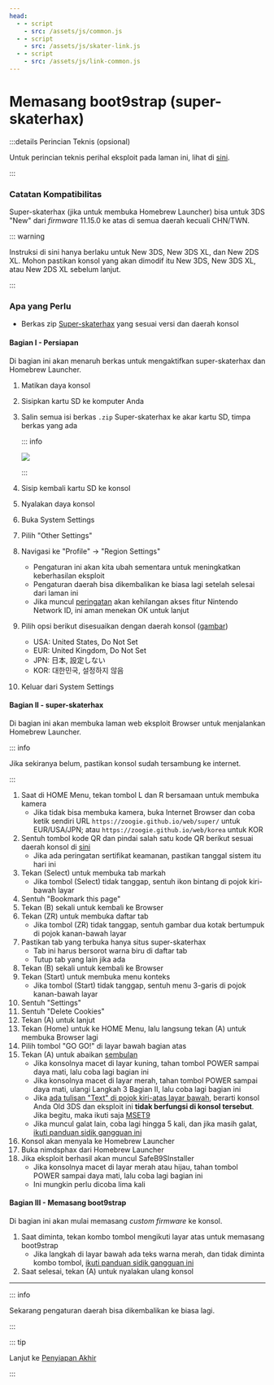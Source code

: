 ```yaml
---
head:
  - - script
    - src: /assets/js/common.js
  - - script
    - src: /assets/js/skater-link.js
  - - script
    - src: /assets/js/link-common.js
---
```


# Memasang boot9strap (super-skaterhax)

:::details Perincian Teknis (opsional)

Untuk perincian teknis perihal eksploit pada laman ini, lihat di [sini](https://github.com/zoogie/super-skaterhax).

:::

### Catatan Kompatibilitas

Super-skaterhax (jika untuk membuka Homebrew Launcher) bisa untuk 3DS "New" dari _firmware_ 11.15.0 ke atas di semua daerah kecuali CHN/TWN.

::: warning

Instruksi di sini hanya berlaku untuk New 3DS, New 3DS XL, dan New 2DS XL. Mohon pastikan konsol yang akan dimodif itu New 3DS, New 3DS XL, atau New 2DS XL sebelum lanjut.

:::

### Apa yang Perlu

- Berkas zip [Super-skaterhax](https://skater.nintendohomebrew.com) yang sesuai versi dan daerah konsol

#### Bagian I - Persiapan

Di bagian ini akan menaruh berkas untuk mengaktifkan super-skaterhax dan Homebrew Launcher.

1. Matikan daya konsol

2. Sisipkan kartu SD ke komputer Anda

3. Salin semua isi berkas `.zip` Super-skaterhax ke akar kartu SD, timpa berkas yang ada

    ::: info

    ![](/images/screenshots/skaterhax/skater-root-layout.png)

    :::

4. Sisip kembali kartu SD ke konsol

5. Nyalakan daya konsol

6. Buka System Settings

7. Pilih "Other Settings"

8. Navigasi ke "Profile" -> "Region Settings"
    - Pengaturan ini akan kita ubah sementara untuk meningkatkan keberhasilan eksploit
    - Pengaturan daerah bisa dikembalikan ke biasa lagi setelah selesai dari laman ini
    - Jika muncul [peringatan](/images/screenshots/skaterhax/country-change-notice.png) akan kehilangan akses fitur Nintendo Network ID, ini aman menekan OK untuk lanjut

9. Pilih opsi berikut disesuaikan dengan daerah konsol ([gambar](/images/screenshots/skaterhax/skater-lang.png))
    - USA: United States, Do Not Set
    - EUR: United Kingdom, Do Not Set
    - JPN: 日本, 設定しない
    - KOR: 대한민국, 설정하지 않음

10. Keluar dari System Settings

#### Bagian II - super-skaterhax

Di bagian ini akan membuka laman web eksploit Browser untuk menjalankan Homebrew Launcher.

::: info

Jika sekiranya belum, pastikan konsol sudah tersambung ke internet.

:::

1. Saat di HOME Menu, tekan tombol L dan R bersamaan untuk membuka kamera
    - Jika tidak bisa membuka kamera, buka Internet Browser dan coba ketik sendiri URL `https://zoogie.github.io/web/super/` untuk EUR/USA/JPN; atau `https://zoogie.github.io/web/korea` untuk KOR
2. Sentuh tombol kode QR dan pindai salah satu kode QR berikut sesuai daerah konsol di [sini](https://user-images.githubusercontent.com/28328903/226086338-585bfdac-0aac-44c0-b413-89206d2815d8.png)
    - Jika ada peringatan sertifikat keamanan, pastikan tanggal sistem itu hari ini
3. Tekan (Select) untuk membuka tab markah
    - Jika tombol (Select) tidak tanggap, sentuh ikon bintang di pojok kiri-bawah layar
4. Sentuh "Bookmark this page"
5. Tekan (B) sekali untuk kembali ke Browser
6. Tekan (ZR) untuk membuka daftar tab
    - Jika tombol (ZR) tidak tanggap, sentuh gambar dua kotak bertumpuk di pojok kanan-bawah layar
7. Pastikan tab yang terbuka hanya situs super-skaterhax
    - Tab ini harus bersorot warna biru di daftar tab
    - Tutup tab yang lain jika ada
8. Tekan (B) sekali untuk kembali ke Browser
9. Tekan (Start) untuk membuka menu konteks
    - Jika tombol (Start) tidak tanggap, sentuh menu 3-garis di pojok kanan-bawah layar
10. Sentuh "Settings"
11. Sentuh "Delete Cookies"
12. Tekan (A) untuk lanjut
13. Tekan (Home) untuk ke HOME Menu, lalu langsung tekan (A) untuk membuka Browser lagi
14. Pilih tombol "GO GO!" di layar bawah bagian atas
15. Tekan (A) untuk abaikan [sembulan](/images/screenshots/skaterhax/skater-popup.png)
    - Jika konsolnya macet di layar kuning, tahan tombol POWER sampai daya mati, lalu coba lagi bagian ini
    - Jika konsolnya macet di layar merah, tahan tombol POWER sampai daya mati, ulangi Langkah 3 Bagian II, lalu coba lagi bagian ini
    - Jika [ada tulisan "Text" di pojok kiri-atas layar bawah](/images/screenshots/skaterhax/skater-old3ds.png), berarti konsol Anda Old 3DS dan eksploit ini **tidak berfungsi di konsol tersebut**. Jika begitu, maka ikuti saja [MSET9](installing-boot9strap-\(mset9\))
    - Jika muncul galat lain, coba lagi hingga 5 kali, dan jika masih galat, [ikuti panduan sidik gangguan ini](troubleshooting-super-skaterhax)
16. Konsol akan menyala ke Homebrew Launcher
17. Buka nimdsphax dari Homebrew Launcher
18. Jika eksploit berhasil akan muncul SafeB9SInstaller
    - Jika konsolnya macet di layar merah atau hijau, tahan tombol POWER sampai daya mati, lalu coba lagi bagian ini
    - Ini mungkin perlu dicoba lima kali

#### Bagian III - Memasang boot9strap

Di bagian ini akan mulai memasang _custom firmware_ ke konsol.

1. Saat diminta, tekan kombo tombol mengikuti layar atas untuk memasang boot9strap
    - Jika langkah di layar bawah ada teks warna merah, dan tidak diminta kombo tombol, [ikuti panduan sidik gangguan ini](troubleshooting-super-skaterhax)
2. Saat selesai, tekan (A) untuk nyalakan ulang konsol

<!--@include: ./_include/configure-luma3ds.md -->

<!--@include: ./_include/luma3ds-installed-note.md -->

___

::: info

Sekarang pengaturan daerah bisa dikembalikan ke biasa lagi.

:::

::: tip

Lanjut ke [Penyiapan Akhir](finalizing-setup)

:::
